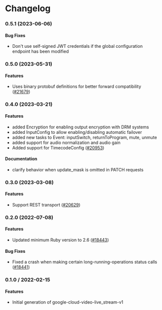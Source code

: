 # Changelog

### 0.5.1 (2023-06-06)

#### Bug Fixes

* Don't use self-signed JWT credentials if the global configuration endpoint has been modified 

### 0.5.0 (2023-05-31)

#### Features

* Uses binary protobuf definitions for better forward compatibility ([#21679](https://github.com/googleapis/google-cloud-ruby/issues/21679)) 

### 0.4.0 (2023-03-21)

#### Features

* added Encryption for enabling output encryption with DRM systems 
* added InputConfig to allow enabling/disabling automatic failover 
* added new tasks to Event: inputSwitch, returnToProgram, mute, unmute 
* added support for audio normalization and audio gain 
* Added support for TimecodeConfig ([#20953](https://github.com/googleapis/google-cloud-ruby/issues/20953)) 
#### Documentation

* clarify behavior when update_mask is omitted in PATCH requests 

### 0.3.0 (2023-03-08)

#### Features

* Support REST transport ([#20629](https://github.com/googleapis/google-cloud-ruby/issues/20629)) 

### 0.2.0 (2022-07-08)

#### Features

* Updated minimum Ruby version to 2.6 ([#18443](https://github.com/googleapis/google-cloud-ruby/issues/18443)) 
#### Bug Fixes

* Fixed a crash when making certain long-running-operations status calls ([#18441](https://github.com/googleapis/google-cloud-ruby/issues/18441)) 

### 0.1.0 / 2022-02-15

#### Features

* Initial generation of google-cloud-video-live_stream-v1
